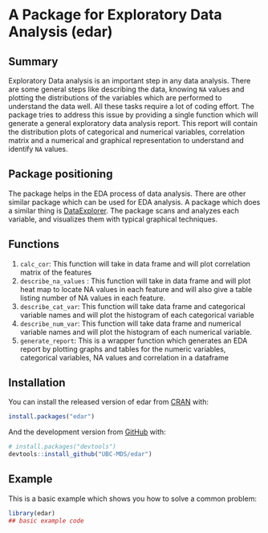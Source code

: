 # A Package for Exploratory Data Analysis (edar)

<!-- badges: start -->

<!-- badges: end -->

## Summary

Exploratory Data analysis is an important step in any data analysis. There are some general steps like describing the data, knowing `NA` values and plotting the distributions of the variables  which are performed to understand the data well. All these tasks require a lot of coding effort. The package tries to address this issue by providing a single function which will generate a general exploratory data analysis report. This report will contain the distribution plots of categorical and numerical variables, correlation matrix and a numerical and graphical representation to understand and identify `NA` values.

## Package positioning

The package helps in the EDA process of data analysis. There are other similar package which can be used for EDA analysis. A package which does a similar thing is [DataExplorer](https://www.rdocumentation.org/packages/DataExplorer/versions/0.8.1). The package scans and
analyzes each variable, and visualizes them with typical graphical techniques.

## Functions

1. `calc_cor`: This function will take in data frame and will plot correlation matrix of the features
2. `describe_na_values` : This function will take in data frame and will plot heat map to locate NA values in each feature and will also give a table listing number of NA values in each feature.
3. `describe_cat_var`: This function will take data frame and categorical variable names and will plot the histogram of each categorical variable
4. `describe_num_var`: This function will take data frame and numerical variable names and will plot the histogram of each numerical variable.
5. `generate_report`: This is a wrapper function which generates an EDA report by plotting graphs and tables for the numeric variables, categorical variables, NA values and correlation in a dataframe



## Installation

You can install the released version of edar from
[CRAN](https://CRAN.R-project.org) with:

``` r
install.packages("edar")
```

And the development version from [GitHub](https://github.com/) with:

``` r
# install.packages("devtools")
devtools::install_github("UBC-MDS/edar")
```

## Example

This is a basic example which shows you how to solve a common problem:

``` r
library(edar)
## basic example code
```
